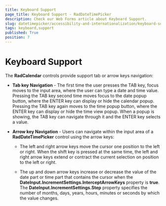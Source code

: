 ```yaml
---
title: Keyboard Support
page_title: Keyboard Support - RadDateTimePicker
description: Check our Web Forms article about Keyboard Support.
slug: datetimepicker/accessibility-and-internationalization/keyboard-support
tags: keyboard,support
published: True
position: 7
---
```


# Keyboard Support


The **RadCalendar** controls provide support tab or arrow keys navigation:


* **Tab key Navigation** - The first time the user presses the TAB key, focus moves to the input area, where the user can type a date and time value. Pressing the TAB key second time moves focus to the date popup button, where the ENTER key can display or hide the calendar popup. Pressing the TAB key again moves to the time popup button, where the ENTER key can display or hide the time view popup. When a popup is showing, the TAB key can navigate through it and the ENTER key selects a value.

* **Arrow key Navigation** - Users can navigate within the input area of a **RadDateTimePicker** control using the arrow keys:

    * The left and right arrow keys move the cursor one position to the left or right. When the shift key is pressed at the same time, the left and right arrow keys extend or contract the current selection on position to the left or right.

    * The up and down arrow keys increase or decrease the value of the date part or time part that contains the cursor when the **DateInput.IncrementSettings.InterceptArrowKeys** property is **true**. The **DateInput.IncrementSettings.Step** property specifies the number of months, days, years, hours, minutes or seconds by which the value changes.


